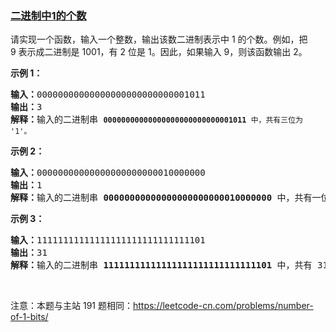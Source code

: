### [二进制中1的个数](https://leetcode-cn.com/problems/er-jin-zhi-zhong-1de-ge-shu-lcof)

<p>请实现一个函数，输入一个整数，输出该数二进制表示中 1 的个数。例如，把 9&nbsp;表示成二进制是 1001，有 2 位是 1。因此，如果输入 9，则该函数输出 2。</p>

<p><strong>示例 1：</strong></p>

<pre><strong>输入：</strong>00000000000000000000000000001011
<strong>输出：</strong>3
<strong>解释：</strong>输入的二进制串 <code><strong>00000000000000000000000000001011</strong>&nbsp;中，共有三位为 &#39;1&#39;。</code>
</pre>

<p><strong>示例 2：</strong></p>

<pre><strong>输入：</strong>00000000000000000000000010000000
<strong>输出：</strong>1
<strong>解释：</strong>输入的二进制串 <strong>00000000000000000000000010000000</strong>&nbsp;中，共有一位为 &#39;1&#39;。
</pre>

<p><strong>示例 3：</strong></p>

<pre><strong>输入：</strong>11111111111111111111111111111101
<strong>输出：</strong>31
<strong>解释：</strong>输入的二进制串 <strong>11111111111111111111111111111101</strong> 中，共有 31 位为 &#39;1&#39;。</pre>

<p>&nbsp;</p>

<p>注意：本题与主站 191 题相同：<a href="https://leetcode-cn.com/problems/number-of-1-bits/">https://leetcode-cn.com/problems/number-of-1-bits/</a></p>
